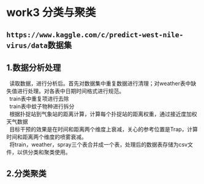 # work3 分类与聚类  
## `https://www.kaggle.com/c/predict-west-nile-virus/data`数据集  
## 1.数据分析处理  
   读取数据，进行分析后。首先对数据集中重复数据进行清理；对weather表中缺失值进行处理。对各表中日期时间格式进行规范。  
   train表中重复项进行去除  
   train表中蚊子物种进行拆分  
   根据扑捉站到气象站的距离计算，计算每个扑捉站的距离权重，通过接近度加权天气数据  
   目标干预的效果是在时间和距离两个维度上衰减，关心的参考位置是Trap，计算时间和距离两个维度的喷雾衰减。  
   将train，weather，spray三个表合并成一个表，处理后的数据表存储为csv文件，以供分类和聚类使用。  
## 2.分类聚类  
   
